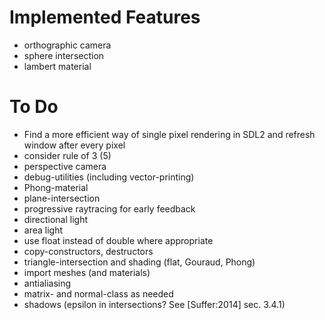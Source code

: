 # Implemented Features

* orthographic camera
* sphere intersection
* lambert material

# To Do

* Find a more efficient way of single pixel rendering in SDL2 and refresh window after every pixel
* consider rule of 3 (5)
* perspective camera
* debug-utilities (including vector-printing)
* Phong-material
* plane-intersection
* progressive raytracing for early feedback
* directional light
* area light
* use float instead of double where appropriate
* copy-constructors, destructors
* triangle-intersection and shading (flat, Gouraud, Phong)
* import meshes (and materials)
* antialiasing
* matrix- and normal-class as needed
* shadows (epsilon in intersections? See [Suffer:2014] sec. 3.4.1)
